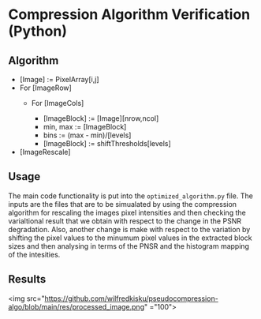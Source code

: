 # Compression Algorithm Verification (Python)

## Algorithm 

<ul>
  <li>[Image] := PixelArray[i,j]</li>
  <li>For [ImageRow]</li>
  <ul>
    <li>For [ImageCols]</li>
    <ul>
      <li>[ImageBlock] := [Image][nrow,ncol]</li>
      <li>min, max := [ImageBlock]</li>
      <li>bins := (max - min)/[levels]</li>
      <li>[ImageBlock] := shiftThresholds[levels]</li>
    </ul>
  </ul>
  <li>[ImageRescale]</li>
</ul>

## Usage
The main code functionality is put into the <code>optimized_algorithm.py</code> file. The inputs are the files that are to be simualated by using the compression algorithm for rescaling the images pixel intensities and then checking the varialtional result that we obtain with respect to the change in the PSNR degradation. Also, another change is make with respect to the variation by shifting the pixel values to the minumum pixel values in the extracted block sizes and then analysing in terms of the PNSR and the histogram mapping of the intesities.

## Results

<img src="https://github.com/wilfredkisku/pseudocompression-algo/blob/main/res/processed_image.png" ="100">
